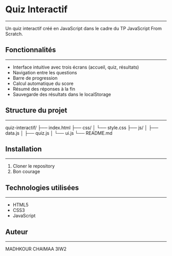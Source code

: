 # Quiz Interactif
--- 
Un quiz interactif créé en JavaScript dans le cadre du TP JavaScript From Scratch.

## Fonctionnalités
---
- Interface intuitive avec trois écrans (accueil, quiz, résultats)
- Navigation entre les questions
- Barre de progression
- Calcul automatique du score
- Résumé des réponses à la fin
- Sauvegarde des résultats dans le localStorage

## Structure du projet
---
quiz-interactif/
├── index.html
├── css/
│   └── style.css
├── js/
│   ├── data.js
│   ├── quiz.js
│   └── ui.js
└── README.md

## Installation
---
1. Cloner le repository
2. Bon courage

## Technologies utilisées
---
- HTML5
- CSS3
- JavaScript

## Auteur
---
MADHKOUR CHAIMAA 3IW2
